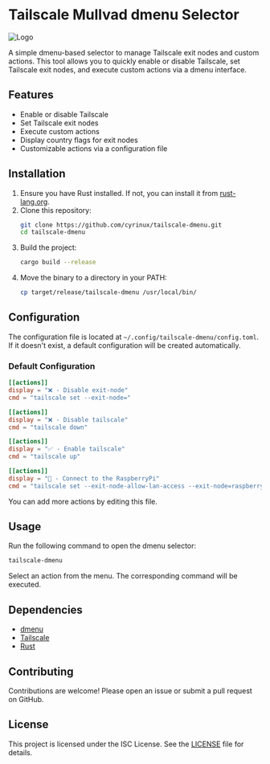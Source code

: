 # Tailscale Mullvad dmenu Selector

![Logo](https://github.com/user-attachments/assets/d07a6fb4-7558-4cc8-b7cd-9bb1321265c7)

A simple dmenu-based selector to manage Tailscale exit nodes and custom actions. This tool allows you to quickly enable or disable Tailscale, set Tailscale exit nodes, and execute custom actions via a dmenu interface.

## Features

- Enable or disable Tailscale
- Set Tailscale exit nodes
- Execute custom actions
- Display country flags for exit nodes
- Customizable actions via a configuration file

## Installation

1. Ensure you have Rust installed. If not, you can install it from [rust-lang.org](https://www.rust-lang.org/).
2. Clone this repository:
   ```sh
   git clone https://github.com/cyrinux/tailscale-dmenu.git
   cd tailscale-dmenu
   ```
3. Build the project:
   ```sh
   cargo build --release
   ```
4. Move the binary to a directory in your PATH:
   ```sh
   cp target/release/tailscale-dmenu /usr/local/bin/
   ```

## Configuration

The configuration file is located at `~/.config/tailscale-dmenu/config.toml`. If it doesn't exist, a default configuration will be created automatically.

### Default Configuration

```toml
[[actions]]
display = "❌ - Disable exit-node"
cmd = "tailscale set --exit-node="

[[actions]]
display = "❌ - Disable tailscale"
cmd = "tailscale down"

[[actions]]
display = "✅ - Enable tailscale"
cmd = "tailscale up"

[[actions]]
display = "🌿 - Connect to the RaspberryPi"
cmd = "tailscale set --exit-node-allow-lan-access --exit-node=raspberrypi"
```

You can add more actions by editing this file.

## Usage

Run the following command to open the dmenu selector:

```sh
tailscale-dmenu
```

Select an action from the menu. The corresponding command will be executed.

## Dependencies

- [dmenu](https://tools.suckless.org/dmenu/)
- [Tailscale](https://tailscale.com/)
- [Rust](https://www.rust-lang.org/)

## Contributing

Contributions are welcome! Please open an issue or submit a pull request on GitHub.

## License

This project is licensed under the ISC License. See the [LICENSE](LICENSE.md) file for details.
